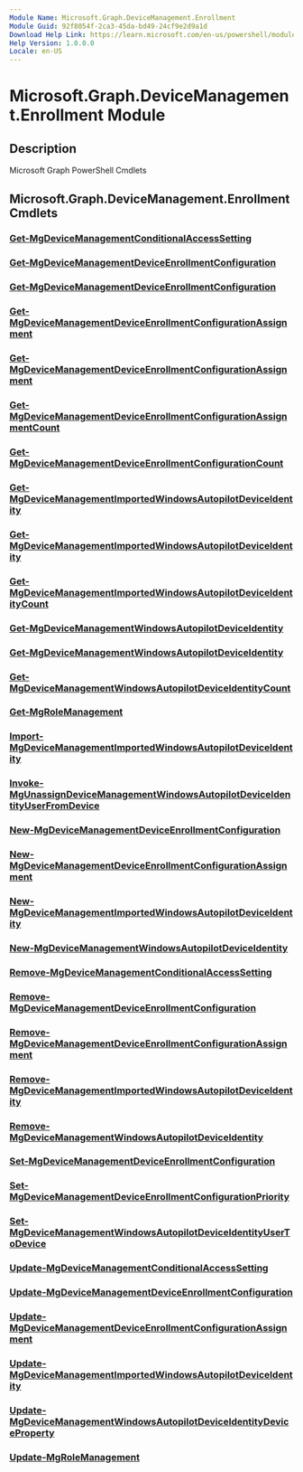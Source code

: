 ```yaml
---
Module Name: Microsoft.Graph.DeviceManagement.Enrollment
Module Guid: 92f8054f-2ca3-45da-bd49-24cf9e2d9a1d
Download Help Link: https://learn.microsoft.com/en-us/powershell/module/microsoft.graph.devicemanagement.enrollment/?view=graph-powershell-1.0
Help Version: 1.0.0.0
Locale: en-US
---
```


# Microsoft.Graph.DeviceManagement.Enrollment Module
## Description
Microsoft Graph PowerShell Cmdlets

## Microsoft.Graph.DeviceManagement.Enrollment Cmdlets
### [Get-MgDeviceManagementConditionalAccessSetting](Get-MgDeviceManagementConditionalAccessSetting.md)

### [Get-MgDeviceManagementDeviceEnrollmentConfiguration](Get-MgDeviceManagementDeviceEnrollmentConfiguration.md)

### [Get-MgDeviceManagementDeviceEnrollmentConfiguration](Get-MgDeviceManagementDeviceEnrollmentConfiguration.md)

### [Get-MgDeviceManagementDeviceEnrollmentConfigurationAssignment](Get-MgDeviceManagementDeviceEnrollmentConfigurationAssignment.md)

### [Get-MgDeviceManagementDeviceEnrollmentConfigurationAssignment](Get-MgDeviceManagementDeviceEnrollmentConfigurationAssignment.md)

### [Get-MgDeviceManagementDeviceEnrollmentConfigurationAssignmentCount](Get-MgDeviceManagementDeviceEnrollmentConfigurationAssignmentCount.md)

### [Get-MgDeviceManagementDeviceEnrollmentConfigurationCount](Get-MgDeviceManagementDeviceEnrollmentConfigurationCount.md)

### [Get-MgDeviceManagementImportedWindowsAutopilotDeviceIdentity](Get-MgDeviceManagementImportedWindowsAutopilotDeviceIdentity.md)

### [Get-MgDeviceManagementImportedWindowsAutopilotDeviceIdentity](Get-MgDeviceManagementImportedWindowsAutopilotDeviceIdentity.md)

### [Get-MgDeviceManagementImportedWindowsAutopilotDeviceIdentityCount](Get-MgDeviceManagementImportedWindowsAutopilotDeviceIdentityCount.md)

### [Get-MgDeviceManagementWindowsAutopilotDeviceIdentity](Get-MgDeviceManagementWindowsAutopilotDeviceIdentity.md)

### [Get-MgDeviceManagementWindowsAutopilotDeviceIdentity](Get-MgDeviceManagementWindowsAutopilotDeviceIdentity.md)

### [Get-MgDeviceManagementWindowsAutopilotDeviceIdentityCount](Get-MgDeviceManagementWindowsAutopilotDeviceIdentityCount.md)

### [Get-MgRoleManagement](Get-MgRoleManagement.md)

### [Import-MgDeviceManagementImportedWindowsAutopilotDeviceIdentity](Import-MgDeviceManagementImportedWindowsAutopilotDeviceIdentity.md)

### [Invoke-MgUnassignDeviceManagementWindowsAutopilotDeviceIdentityUserFromDevice](Invoke-MgUnassignDeviceManagementWindowsAutopilotDeviceIdentityUserFromDevice.md)

### [New-MgDeviceManagementDeviceEnrollmentConfiguration](New-MgDeviceManagementDeviceEnrollmentConfiguration.md)

### [New-MgDeviceManagementDeviceEnrollmentConfigurationAssignment](New-MgDeviceManagementDeviceEnrollmentConfigurationAssignment.md)

### [New-MgDeviceManagementImportedWindowsAutopilotDeviceIdentity](New-MgDeviceManagementImportedWindowsAutopilotDeviceIdentity.md)

### [New-MgDeviceManagementWindowsAutopilotDeviceIdentity](New-MgDeviceManagementWindowsAutopilotDeviceIdentity.md)

### [Remove-MgDeviceManagementConditionalAccessSetting](Remove-MgDeviceManagementConditionalAccessSetting.md)

### [Remove-MgDeviceManagementDeviceEnrollmentConfiguration](Remove-MgDeviceManagementDeviceEnrollmentConfiguration.md)

### [Remove-MgDeviceManagementDeviceEnrollmentConfigurationAssignment](Remove-MgDeviceManagementDeviceEnrollmentConfigurationAssignment.md)

### [Remove-MgDeviceManagementImportedWindowsAutopilotDeviceIdentity](Remove-MgDeviceManagementImportedWindowsAutopilotDeviceIdentity.md)

### [Remove-MgDeviceManagementWindowsAutopilotDeviceIdentity](Remove-MgDeviceManagementWindowsAutopilotDeviceIdentity.md)

### [Set-MgDeviceManagementDeviceEnrollmentConfiguration](Set-MgDeviceManagementDeviceEnrollmentConfiguration.md)

### [Set-MgDeviceManagementDeviceEnrollmentConfigurationPriority](Set-MgDeviceManagementDeviceEnrollmentConfigurationPriority.md)

### [Set-MgDeviceManagementWindowsAutopilotDeviceIdentityUserToDevice](Set-MgDeviceManagementWindowsAutopilotDeviceIdentityUserToDevice.md)

### [Update-MgDeviceManagementConditionalAccessSetting](Update-MgDeviceManagementConditionalAccessSetting.md)

### [Update-MgDeviceManagementDeviceEnrollmentConfiguration](Update-MgDeviceManagementDeviceEnrollmentConfiguration.md)

### [Update-MgDeviceManagementDeviceEnrollmentConfigurationAssignment](Update-MgDeviceManagementDeviceEnrollmentConfigurationAssignment.md)

### [Update-MgDeviceManagementImportedWindowsAutopilotDeviceIdentity](Update-MgDeviceManagementImportedWindowsAutopilotDeviceIdentity.md)

### [Update-MgDeviceManagementWindowsAutopilotDeviceIdentityDeviceProperty](Update-MgDeviceManagementWindowsAutopilotDeviceIdentityDeviceProperty.md)

### [Update-MgRoleManagement](Update-MgRoleManagement.md)

